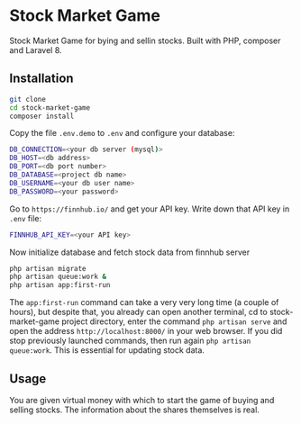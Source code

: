 # Stock Market Game
Stock Market Game for bying and sellin stocks.
Built with PHP, composer and Laravel 8. 

## Installation
```bash
git clone
cd stock-market-game
composer install
```
Copy the file `.env.demo` to `.env` and configure your database:
```bash
DB_CONNECTION=<your db server (mysql)>
DB_HOST=<db address>
DB_PORT=<db port number>
DB_DATABASE=<project db name>
DB_USERNAME=<your db user name>
DB_PASSWORD=<your password>
```

Go to `https://finnhub.io/` and get your API key. Write down that API key in `.env` file:
```bash
FINNHUB_API_KEY=<your API key>
```

Now initialize database and fetch stock data from finnhub server
```bash
php artisan migrate
php artisan queue:work &
php artisan app:first-run
```

The `app:first-run` command can take a very very long time (a couple of hours), but despite that,
you already can open another terminal, cd to stock-market-game project directory,
enter the command `php artisan serve` and open the address `http://localhost:8000/` in your web browser.
If you did stop previously launched commands, then run again  `php artisan queue:work`.
This is essential for updating stock data. 

## Usage
You are given virtual money with which to start the game of buying and selling stocks. The information about the shares themselves is real.
